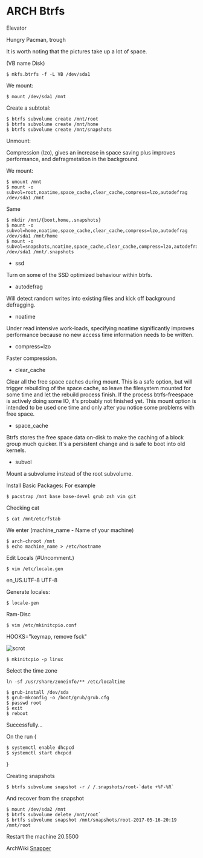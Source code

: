 # ARCH Btrfs
Elevator

Hungry Pacman, trough

It is worth noting that the pictures take up a lot of space.

(VB name Disk)
```shell
$ mkfs.btrfs -f -L VB /dev/sda1 
```

We mount:
```shell
$ mount /dev/sda1 /mnt
```

Create a subtotal:
```shell
$ btrfs subvolume create /mnt/root
$ btrfs subvolume create /mnt/home
$ btrfs subvolume create /mnt/snapshots
```
Unmount:

Compression (lzo), gives an increase in space saving plus improves performance, and defragmetation in the background.

We mount:
```shell
$ umount /mnt
$ mount -o subvol=root,noatime,space_cache,clear_cache,compress=lzo,autodefrag /dev/sda1 /mnt
```
Same
```shell
$ mkdir /mnt/{boot,home,.snapshots}
$ mount -o subvol=home,noatime,space_cache,clear_cache,compress=lzo,autodefrag /dev/sda1 /mnt/home
$ mount -o subvol=snapshots,noatime,space_cache,clear_cache,compress=lzo,autodefrag /dev/sda1 /mnt/.snapshots
```
* ssd 

Turn on some of the SSD optimized behaviour within btrfs.

* autodefrag

Will detect random writes into existing files and kick off background defragging.

* noatime

Under read intensive work-loads, specifying noatime significantly improves performance because no new access time information needs to be written.

* compress=lzo

Faster compression.

* clear_cache 

Clear all the free space caches during mount. This is a safe option, but will trigger rebuilding of the space cache, so leave the 
filesystem mounted for some time and let the rebuild process finish. If the process btrfs-freespace is actively doing some IO, it's 
probably not finished yet. This mount option is intended to be used one time and only after you notice some problems with free space.

* space_cache

Btrfs stores the free space data on-disk to make the caching of a block group much quicker. It's a persistent change and is safe to boot
into old kernels.

* subvol

Mount a subvolume instead of the root subvolume.

Install Basic Packages:
For example
```shell
$ pacstrap /mnt base base-devel grub zsh vim git
```
Checking cat
```shell
$ cat /mnt/etc/fstab
```
We enter
(machine_name - Name of your machine)
```shell
$ arch-chroot /mnt
$ echo machine_name > /etc/hostname
```
Edit Locals
(#Uncomment.)
```shell
$ vim /etc/locale.gen
```
en_US.UTF-8 UTF-8

Generate locales:
```shell
$ locale-gen
```
Ram-Disc
```shell
$ vim /etc/mkinitcpio.conf
```
HOOKS="keymap, remove fsck"

![scrot](https://raw.githubusercontent.com/appath/ARCH-Dotfiles/master/HOOKS.png)

```shell
$ mkinitcpio -p linux
```
Select the time zone
```shell
ln -sf /usr/share/zoneinfo/** /etc/localtime
```
```shell
$ grub-install /dev/sda
$ grub-mkconfig -o /boot/grub/grub.cfg
$ passwd root
$ exit
$ reboot
```
Successfully...

On the run {
```shell
$ systemctl enable dhcpcd
$ systemctl start dhcpcd
```
}

Creating snapshots
```shell
$ btrfs subvolume snapshot -r / /.snapshots/root-`date +%F-%R`
```
And recover from the snapshot
```shell
$ mount /dev/sda2 /mnt
$ btrfs subvolume delete /mnt/root`
$ brtfs subvolume snapshot /mnt/snapshots/root-2017-05-16-20:19 /mnt/root
```
Restart the machine 20.5500

ArchWiki [Snapper](https://wiki.archlinux.org/index.php/Snapper)
